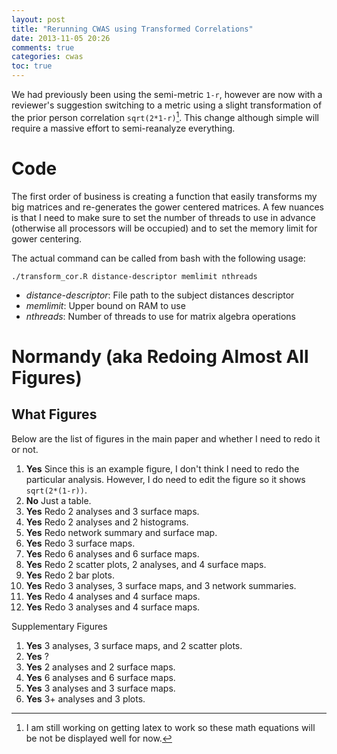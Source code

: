 ```yaml
---
layout: post
title: "Rerunning CWAS using Transformed Correlations"
date: 2013-11-05 20:26
comments: true
categories: cwas
toc: true
---
```


We had previously been using the semi-metric `1-r`, however are now with a reviewer's suggestion switching to a metric using a slight transformation of the prior person correlation `sqrt(2*1-r)`[^1]. This change although simple will require a massive effort to semi-reanalyze everything.

[^1]: I am still working on getting latex to work so these math equations will be not be displayed well for now.

# Code

The first order of business is creating a function that easily transforms my big matrices and re-generates the gower centered matrices. A few nuances is that I need to make sure to set the number of threads to use in advance (otherwise all processors will be occupied) and to set the memory limit for gower centering.

The actual command can be called from bash with the following usage:

`./transform_cor.R distance-descriptor memlimit nthreads`

* _distance-descriptor_: File path to the subject distances descriptor
* _memlimit_: Upper bound on RAM to use
* _nthreads_: Number of threads to use for matrix algebra operations

# Normandy (aka Redoing Almost All Figures)

## What Figures

Below are the list of figures in the main paper and whether I need to redo it or not.

1. **Yes** Since this is an example figure, I don't think I need to redo the particular analysis. However, I do need to edit the figure so it shows `sqrt(2*(1-r))`.
2. **No** Just a table.
3. **Yes** Redo 2 analyses and 3 surface maps.
4. **Yes** Redo 2 analyses and 2 histograms.
5. **Yes** Redo network summary and surface map.
6. **Yes** Redo 3 surface maps.
7. **Yes** Redo 6 analyses and 6 surface maps.
8. **Yes** Redo 2 scatter plots, 2 analyses, and 4 surface maps.
9. **Yes** Redo 2 bar plots.
10. **Yes** Redo 3 analyses, 3 surface maps, and 3 network summaries.
11. **Yes** Redo 4 analyses and 4 surface maps.
12. **Yes** Redo 3 analyses and 4 surface maps.

Supplementary Figures

1. **Yes** 3 analyses, 3 surface maps, and 2 scatter plots.
2. **Yes** ?
3. **Yes** 2 analyses and 2 surface maps.
4. **Yes** 6 analyses and 6 surface maps.
5. **Yes** 3 analyses and 3 surface maps.
6. **Yes** 3+ analyses and 3 plots.
